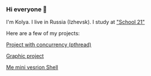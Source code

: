 ### Hi everyone 👋

<!--
**Kolyan4ik99/Kolyan4ik99** is a ✨ _special_ ✨ repository because its `README.md` (this file) appears on your GitHub profile.

Here are some ideas to get you started:

- 🔭 I’m currently working on ...
- 🌱 I’m currently learning ...
- 👯 I’m looking to collaborate on ...
- 🤔 I’m looking for help with ...
- 💬 Ask me about ...
- 📫 How to reach me: ...
- 😄 Pronouns: ...
- ⚡ Fun fact: ...
-->

I'm Kolya. I live in Russia (Izhevsk). I study at ["School 21"](https://21-school.ru/)

Here are a few of my projects:

[Project with concurrency (pthread)](https://github.com/Kolyan4ik99/philo)

[Graphic project](https://github.com/Kolyan4ik99/sup3D)

[Me mini vesrion Shell](https://github.com/Kolyan4ik99/myHell)
